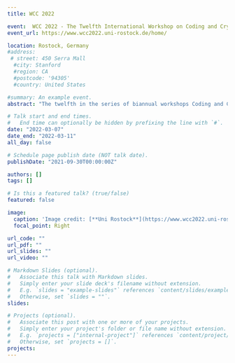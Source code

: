 ```yaml
---
title: WCC 2022

event:  WCC 2022 - The Twelfth International Workshop on Coding and Cryptography 
event_url: https://www.wcc2022.uni-rostock.de/home/

location: Rostock, Germany
#address:
 # street: 450 Serra Mall
  #city: Stanford
  #region: CA
  #postcode: '94305'
  #country: United States

#summary: An example event.
abstract: "The twelfth in the series of biannual workshops Coding and Cryptography will be held from 7 to 11 March 2022 at University of Rostock in Germany. The aim is to bring together researchers in all aspects of coding theory, cryptography and related areas, theoretical or applied."

# Talk start and end times.
#   End time can optionally be hidden by prefixing the line with `#`.
date: "2022-03-07"
date_end: "2022-03-11"
all_day: false

# Schedule page publish date (NOT talk date).
publishDate: "2021-09-30T00:00:00Z"

authors: []
tags: []

# Is this a featured talk? (true/false)
featured: false

image:
  caption: 'Image credit: [**Uni Rostock**](https://www.wcc2022.uni-rostock.de/home/)'
  focal_point: Right

url_code: ""
url_pdf: ""
url_slides: ""
url_video: ""

# Markdown Slides (optional).
#   Associate this talk with Markdown slides.
#   Simply enter your slide deck's filename without extension.
#   E.g. `slides = "example-slides"` references `content/slides/example-slides.md`.
#   Otherwise, set `slides = ""`.
slides:

# Projects (optional).
#   Associate this post with one or more of your projects.
#   Simply enter your project's folder or file name without extension.
#   E.g. `projects = ["internal-project"]` references `content/project/deep-learning/index.md`.
#   Otherwise, set `projects = []`.
projects:
---
```

